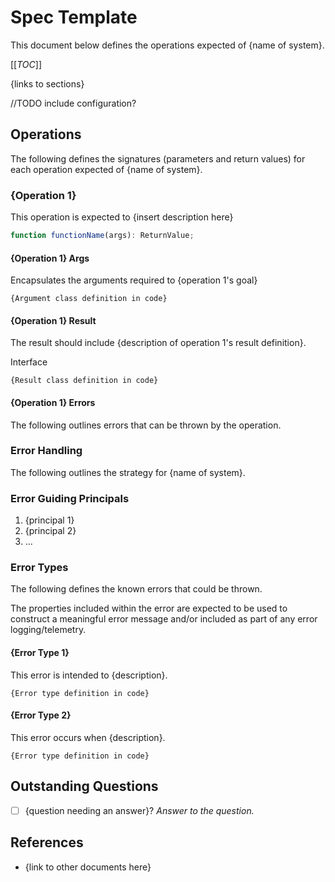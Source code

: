 # Spec Template

This document below defines the operations expected of {name of system}.

[[_TOC_]]

{links to sections}

//TODO include configuration?

## Operations

The following defines the signatures (parameters and return values) for each operation expected of {name of system}.

### {Operation 1}

This operation is expected to {insert description here}

```typescript
function functionName(args): ReturnValue;
```

#### {Operation 1} Args

Encapsulates the arguments required to {operation 1's goal}

```text
{Argument class definition in code}
```

#### {Operation 1} Result

The result should include {description of operation 1's result definition}.

Interface

```text
{Result class definition in code}
```

#### {Operation 1} Errors

The following outlines errors that can be thrown by the operation.

### Error Handling

The following outlines the strategy for {name of system}.

### Error Guiding Principals

1. {principal 1}
2. {principal 2}
3. ...

### Error Types

The following defines the known errors that could be thrown.

The properties included within the error are expected to be used to construct a meaningful error message and/or included as part of any error logging/telemetry.

#### {Error Type 1}

This error is intended to {description}.

```text
{Error type definition in code}
```

#### {Error Type 2}

This error occurs when {description}.

```text
{Error type definition in code}
```

## Outstanding Questions

- [ ] {question needing an answer}? _Answer to the question._

## References

- {link to other documents here}
